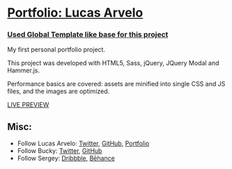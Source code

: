 # [Portfolio: Lucas Arvelo](https://lucasarvelo.github.io/portfolio/)

### [Used Global Template like base for this project](http://buckymaler.com/global)

My first personal portfolio project. 

This project was developed with HTML5, Sass, jQuery, JQuery Modal and Hammer.js.

Performance basics are covered: assets are minified into single CSS and JS files, and the images are optimized.

[LIVE PREVIEW](https://lucasarvelo.github.io/portfolio/)

## Misc:

* Follow Lucas Arvelo: [Twitter](https://twitter.com/lucasarvelo), [GitHub](https://github.com/lucasarvelo), [Portfolio](https://lucasarvelo.com)
* Follow Bucky: [Twitter](https://twitter.com/BuckyMaler), [GitHub](https://github.com/BuckyMaler)
* Follow Sergey: [Dribbble](https://dribbble.com/sergeymelnik), [Bēhance](https://www.behance.net/SergeyMelnik)

